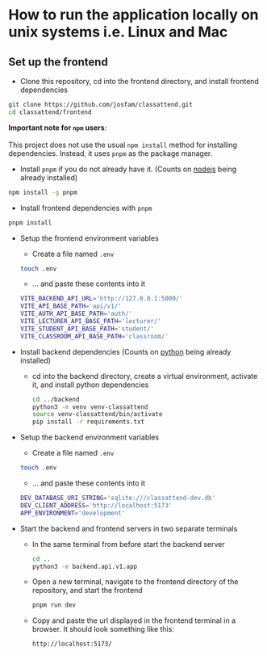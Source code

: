 # How to run the application locally on unix systems i.e. Linux and Mac

## Set up the frontend

- Clone this repository, cd into the frontend directory, and install frontend dependencies

```sh
git clone https://github.com/josfam/classattend.git
cd classattend/frontend
```

**Important note for `npm` users**:
\
\
This project does not use the usual `npm install` method for installing dependencies.
Instead, it uses `pnpm` as the package manager.

- Install `pnpm` if you do not already have it. (Counts on [nodejs](https://nodejs.org/en/download/package-manager) being already installed)

```sh
npm install -g pnpm
```

- Install frontend dependencies with `pnpm`

```sh
pnpm install
```

- Setup the frontend environment variables
  - Create a file named `.env`

  ```sh
  touch .env
  ```

  - ... and paste these contents into it

  ```sh
  VITE_BACKEND_API_URL='http://127.0.0.1:5000/'
  VITE_API_BASE_PATH='api/v1/'
  VITE_AUTH_API_BASE_PATH='auth/'
  VITE_LECTURER_API_BASE_PATH='lecturer/'
  VITE_STUDENT_API_BASE_PATH='student/'
  VITE_CLASSROOM_API_BASE_PATH='classroom/'
  ```

- Install backend dependencies (Counts on [python](https://www.python.org/downloads/) being already installed)
  - cd into the backend directory, create a virtual environment, activate it, and install python dependencies

    ```sh
    cd ../backend
    python3 -m venv venv-classattend
    source venv-classattend/bin/activate
    pip install -r requirements.txt
    ```

- Setup the backend environment variables
  - Create a file named `.env`

  ```sh
  touch .env
  ```

  - ... and paste these contents into it

  ```sh
  DEV_DATABASE_URI_STRING='sqlite:///classattend-dev.db'
  DEV_CLIENT_ADDRESS='http://localhost:5173'
  APP_ENVIRONMENT='development'
  ```

- Start the backend and frontend servers in two separate terminals

  - In the same terminal from before start the backend server

    ```sh
    cd ..
    python3 -m backend.api.v1.app
    ```

  - Open a new terminal, navigate to the frontend directory of the repository, and start the frontend

    ```sh
    pnpm run dev
    ```

  - Copy and paste the url displayed in the frontend terminal in a browser. It should look something like this:

    ```sh
    http://localhost:5173/
    ```
